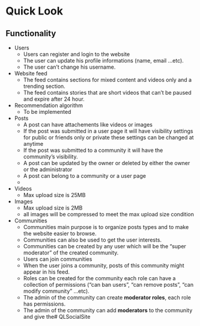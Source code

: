 # Quick Look

## Functionality
- Users
    - Users can register and login to the website
    - The user can update his profile informations (name, email …etc).
    - The user can’t change his username.
- Website feed
    - The feed contains sections for mixed content and videos only and a trending section.
    - The feed contains stories that  are short videos that can’t be paused and expire after 24 hour.
- Recommendation algorithm
    - To be implemented
- Posts
    - A post can have attachements like videos or images
    - If the post was submitted in a user page it will have visibility settings for public or friends only or private these settings can be changed at anytime
    - If the post was submitted to a community it will have the community’s visibility.
    - A post can be updated by the owner or deleted by either the owner or the administrator
    - A post can belong to a community or a user page
    - 
- Videos
    - Max upload size is 25MB
- Images
    - Max upload size is 2MB
    - all images will be compressed to meet the max upload size condition
- Communities
    - Communities main purpose is to organize posts types and to make the website easier to browse.
    - Communities can also be used to get the user interests.
    - Communities can be created by any user which will be the “super moderator” of the created community.
    - Users can join communities
    - When the user joins a community, posts of this community might appear in his feed.
    - Roles can be created for  the community each role can have a collection of permissions (“can ban users”, “can remove posts”, “can modify community” …etc).
    - The admin of the community can create **moderator roles**, each role has permissions.
    - The admin of the community can add **moderators** to the community and give the# QLSocialSite
